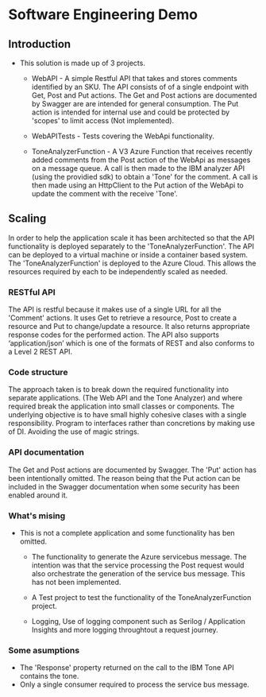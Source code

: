 # Software Engineering Demo

## Introduction

* This solution is made up of 3 projects.
    * WebAPI - A simple Restful API that takes and stores comments identified by an SKU.
            The API consists of of a single endpoint with Get, Post and Put actions. The Get and Post actions
            are documented by Swagger are are intended for general consumption. The Put action is intended for 
            internal use and could be protected by 'scopes' to limit access (Not implemented).

    * WebAPITests - Tests covering the WebApi functionality.

    * ToneAnalyzerFunction - A V3 Azure Function that receives recently added comments from the Post action of the WebApi 
            as messages on a message queue. A call is then made to the IBM analyzer API (using the providied sdk) to obtain
            a 'Tone' for the comment. A call is then made using an HttpClient to the Put action of the WebApi to update the 
            comment with the receive 'Tone'.

## Scaling 

In order to help the application scale it has been architected so that the API functionality is deployed separately to the 
'ToneAnalyzerFunction'. The API can be deployed to a virtual machine or inside a container based system. 
The 'ToneAnalyzerFunction' is deployed to the Azure Cloud. This allows the resources required by each to be independently 
scaled as needed.

### RESTful API

The API is restful because it makes use of a single URL for all the 'Comment' actions. It uses Get to retrieve a resource, 
Post to create a resource and Put to change/update a resource. It also returns appropriate response codes for the performed action. 
The API also supports ‘application/json’ which is one of the formats of REST and also conforms to a Level 2 REST API.

### Code structure

The approach taken is to break down the required functionality into separate applications. (The Web API and the Tone Analyzer) and where 
required break the application into small classes or components. The underlying objective is to have small highly cohesive clases with
a single responsibility. Program to interfaces rather than concretions by making use of DI. Avoiding the use of magic strings.

### API documentation

The Get and Post actions are documented by Swagger. The 'Put' action has been intentionally omitted. The reason being that the Put action 
can be included in the Swagger documentation when some security has been enabled around it. 


### What's mising

* This is not a complete application and some functionality has ben omitted.
    * The functionality to generate the Azure servicebus message. The intention was that the service processing the Post request would 
        also orchestrate the generation of the service bus message. This has not been implemented.

    * A Test project to test the functionality of the ToneAnalyzerFunction project.

    * Logging, Use of logging component such as Serilog / Application Insights and more logging throughtout a request journey.


### Some asumptions

* The 'Response' property returned on the call to the IBM Tone API contains the tone.
* Only a single consumer required to process the service bus message.

